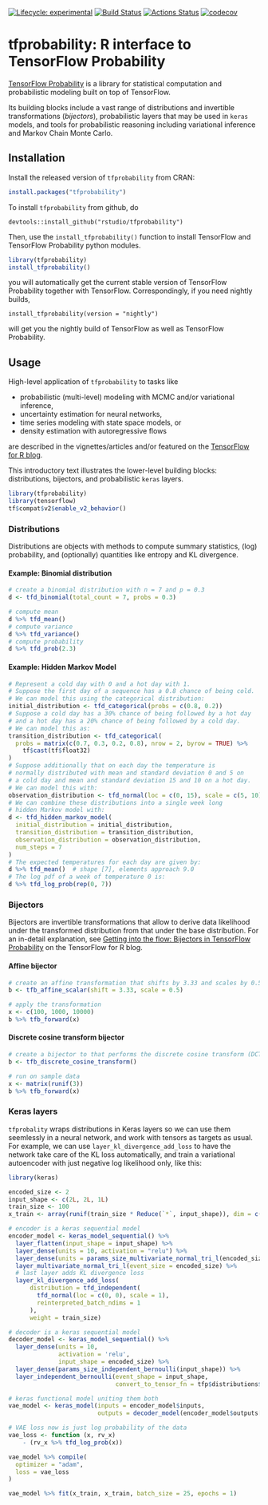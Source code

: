 
<!-- README.md is generated from README.Rmd. Please edit that file -->

<!-- badges: start -->

[![Lifecycle:
experimental](https://img.shields.io/badge/lifecycle-experimental-orange.svg)](https://www.tidyverse.org/lifecycle/#experimental)
[![Build
Status](https://travis-ci.org/rstudio/tfprobability.svg?branch=master)](https://travis-ci.org/rstudio/tfprobability)
[![Actions
Status](https://github.com/rstudio/tfprobability/workflows/R-CMD-check/badge.svg)](https://github.com/rstudio/tfprobability/)
[![codecov](https://codecov.io/gh/rstudio/tfprobability/branch/master/graph/badge.svg)](https://codecov.io/gh/rstudio/tfprobability)
<!-- badges: end -->

# tfprobability: R interface to TensorFlow Probability

[TensorFlow Probability](https://www.tensorflow.org/probability/) is a
library for statistical computation and probabilistic modeling built on
top of TensorFlow.

Its building blocks include a vast range of distributions and invertible
transformations (*bijectors*), probabilistic layers that may be used in
`keras` models, and tools for probabilistic reasoning including
variational inference and Markov Chain Monte Carlo.

## Installation

Install the released version of `tfprobability` from CRAN:

``` r
install.packages("tfprobability")
```

To install `tfprobability` from github, do

    devtools::install_github("rstudio/tfprobability")

Then, use the `install_tfprobability()` function to install TensorFlow
and TensorFlow Probability python modules.

``` r
library(tfprobability)
install_tfprobability()
```

you will automatically get the current stable version of TensorFlow
Probability together with TensorFlow. Correspondingly, if you need
nightly builds,

    install_tfprobability(version = "nightly")

will get you the nightly build of TensorFlow as well as TensorFlow
Probability.

## Usage

High-level application of `tfprobability` to tasks like

  - probabilistic (multi-level) modeling with MCMC and/or variational
    inference,
  - uncertainty estimation for neural networks,
  - time series modeling with state space models, or
  - density estimation with autoregressive flows

are described in the vignettes/articles and/or featured on the
[TensorFlow for R blog](https://blogs.rstudio.com/ai/).

This introductory text illustrates the lower-level building blocks:
distributions, bijectors, and probabilistic `keras` layers.

``` r
library(tfprobability)
library(tensorflow)
tf$compat$v2$enable_v2_behavior()
```

### Distributions

Distributions are objects with methods to compute summary statistics,
(log) probability, and (optionally) quantities like entropy and KL
divergence.

#### Example: Binomial distribution

``` r
# create a binomial distribution with n = 7 and p = 0.3
d <- tfd_binomial(total_count = 7, probs = 0.3)

# compute mean
d %>% tfd_mean()
# compute variance
d %>% tfd_variance()
# compute probability
d %>% tfd_prob(2.3)
```

#### Example: Hidden Markov Model

``` r
# Represent a cold day with 0 and a hot day with 1.
# Suppose the first day of a sequence has a 0.8 chance of being cold.
# We can model this using the categorical distribution:
initial_distribution <- tfd_categorical(probs = c(0.8, 0.2))
# Suppose a cold day has a 30% chance of being followed by a hot day
# and a hot day has a 20% chance of being followed by a cold day.
# We can model this as:
transition_distribution <- tfd_categorical(
  probs = matrix(c(0.7, 0.3, 0.2, 0.8), nrow = 2, byrow = TRUE) %>% 
    tf$cast(tf$float32)
)
# Suppose additionally that on each day the temperature is
# normally distributed with mean and standard deviation 0 and 5 on
# a cold day and mean and standard deviation 15 and 10 on a hot day.
# We can model this with:
observation_distribution <- tfd_normal(loc = c(0, 15), scale = c(5, 10))
# We can combine these distributions into a single week long
# hidden Markov model with:
d <- tfd_hidden_markov_model(
  initial_distribution = initial_distribution,
  transition_distribution = transition_distribution,
  observation_distribution = observation_distribution,
  num_steps = 7
)
# The expected temperatures for each day are given by:
d %>% tfd_mean()  # shape [7], elements approach 9.0
# The log pdf of a week of temperature 0 is:
d %>% tfd_log_prob(rep(0, 7)) 
```

### Bijectors

Bijectors are invertible transformations that allow to derive data
likelihood under the transformed distribution from that under the base
distribution. For an in-detail explanation, see [Getting into the flow:
Bijectors in TensorFlow
Probability](https://blogs.rstudio.com/ai/posts/2019-04-05-bijectors-flows/)
on the TensorFlow for R blog.

#### Affine bijector

``` r
# create an affine transformation that shifts by 3.33 and scales by 0.5
b <- tfb_affine_scalar(shift = 3.33, scale = 0.5)

# apply the transformation
x <- c(100, 1000, 10000)
b %>% tfb_forward(x)
```

#### Discrete cosine transform bijector

``` r
# create a bijector to that performs the discrete cosine transform (DCT)
b <- tfb_discrete_cosine_transform()

# run on sample data
x <- matrix(runif(3))
b %>% tfb_forward(x)
```

### Keras layers

`tfprobality` wraps distributions in Keras layers so we can use them
seemlessly in a neural network, and work with tensors as targets as
usual. For example, we can use `layer_kl_divergence_add_loss` to have
the network take care of the KL loss automatically, and train a
variational autoencoder with just negative log likelihood only, like
this:

``` r
library(keras)

encoded_size <- 2
input_shape <- c(2L, 2L, 1L)
train_size <- 100
x_train <- array(runif(train_size * Reduce(`*`, input_shape)), dim = c(train_size, input_shape))

# encoder is a keras sequential model
encoder_model <- keras_model_sequential() %>%
  layer_flatten(input_shape = input_shape) %>%
  layer_dense(units = 10, activation = "relu") %>%
  layer_dense(units = params_size_multivariate_normal_tri_l(encoded_size)) %>%
  layer_multivariate_normal_tri_l(event_size = encoded_size) %>%
  # last layer adds KL divergence loss
  layer_kl_divergence_add_loss(
      distribution = tfd_independent(
        tfd_normal(loc = c(0, 0), scale = 1),
        reinterpreted_batch_ndims = 1
      ),
      weight = train_size)

# decoder is a keras sequential model
decoder_model <- keras_model_sequential() %>%
  layer_dense(units = 10,
              activation = 'relu',
              input_shape = encoded_size) %>%
  layer_dense(params_size_independent_bernoulli(input_shape)) %>%
  layer_independent_bernoulli(event_shape = input_shape,
                              convert_to_tensor_fn = tfp$distributions$Bernoulli$logits)

# keras functional model uniting them both
vae_model <- keras_model(inputs = encoder_model$inputs,
                         outputs = decoder_model(encoder_model$outputs[1]))

# VAE loss now is just log probability of the data
vae_loss <- function (x, rv_x)
    - (rv_x %>% tfd_log_prob(x))

vae_model %>% compile(
  optimizer = "adam",
  loss = vae_loss
)

vae_model %>% fit(x_train, x_train, batch_size = 25, epochs = 1)
```
